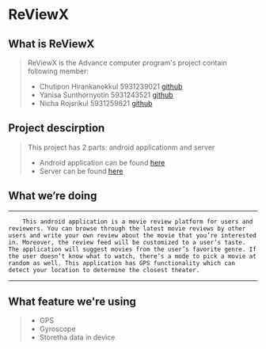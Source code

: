 # ReViewX

## What is ReViewX
>    ReViewX is the Advance computer program's project contain following member:
>- Chutipon Hirankanokkul 5931239021 [github](https://github.com/chutipon29301)
>- Yanisa Sunthornyotin 5931243521 [github](https://github.com/mingyanisa)
>- Nicha Rojsrikul 5931259621 [github](https://github.com/egnarregnar)

## Project descirption
>This project has 2 parts: android applicationm and server
>- Android application can be found [here](https://github.com/chutipon29301/ReViewX)
>- Server can be found [here](https://github.com/chutipon29301/ReViewXServer)


## What we’re doing
---
        This android application is a movie review platform for users and reviewers. You can browse through the latest movie reviews by other users and write your own review about the movie that you’re interested in. Moreover, the review feed will be customized to a user’s taste. The application will suggest movies from the user’s favorite genre. If the user doesn’t know what to watch, there’s a mode to pick a movie at random as well. This application has GPS functionality which can detect your location to determine the closest theater.
---


## What feature we're using
>- GPS
>- Gyroscope
>- Storetha data in device